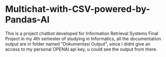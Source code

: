 ﻿# Multichat-with-CSV-powered-by-Pandas-AI

 This is a project chatbot developed for Information Retrieval Systems Final Project in my 4th semester of studying in Informatics,
 all the documentation output are in folder named "Dokumentasi Output", since i didnt give an access to my personal OPENAI api key, u could see the output from there.

